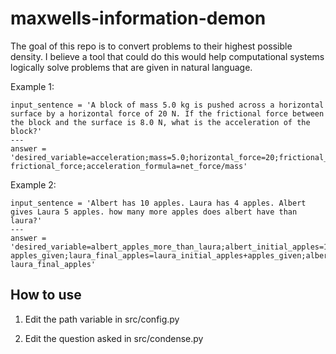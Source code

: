 # maxwells-information-demon
The goal of this repo is to convert problems to their highest possible density. I believe a tool that could do this would help computational systems logically solve problems that are given in natural language.

Example 1:
```
input_sentence = 'A block of mass 5.0 kg is pushed across a horizontal surface by a horizontal force of 20 N. If the frictional force between the block and the surface is 8.0 N, what is the acceleration of the block?'
---
answer = 'desired_variable=acceleration;mass=5.0;horizontal_force=20;frictional_force=8.0;acceleration=??;net_force_formula=horizontal_force-frictional_force;acceleration_formula=net_force/mass'
```
Example 2:
```
input_sentence = 'Albert has 10 apples. Laura has 4 apples. Albert gives Laura 5 apples. how many more apples does albert have than laura?'
---
answer = 'desired_variable=albert_apples_more_than_laura;albert_initial_apples=10;laura_initial_apples=4;apples_given=5;albert_final_apples=albert_initial_apples-apples_given;laura_final_apples=laura_initial_apples+apples_given;albert_apples_more_than_laura=albert_final_apples-laura_final_apples'
```

## How to use
1. Edit the path variable in src/config.py

2. Edit the question asked in src/condense.py
